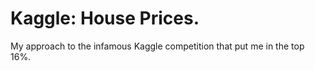 # Kaggle: House Prices.

My approach to the infamous Kaggle competition that put me in the top 16%.
